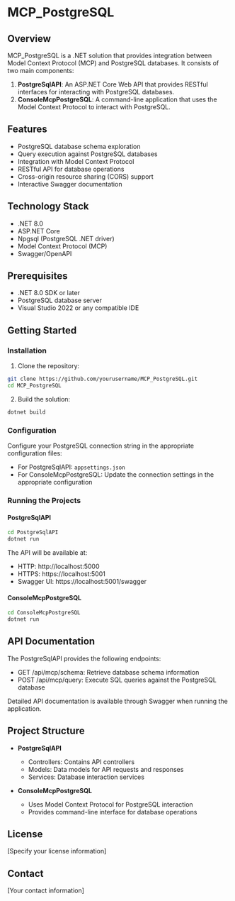 # MCP_PostgreSQL

## Overview
MCP_PostgreSQL is a .NET solution that provides integration between Model Context Protocol (MCP) and PostgreSQL databases. It consists of two main components:

1. **PostgreSqlAPI**: An ASP.NET Core Web API that provides RESTful interfaces for interacting with PostgreSQL databases.
2. **ConsoleMcpPostgreSQL**: A command-line application that uses the Model Context Protocol to interact with PostgreSQL.

## Features
- PostgreSQL database schema exploration
- Query execution against PostgreSQL databases
- Integration with Model Context Protocol
- RESTful API for database operations
- Cross-origin resource sharing (CORS) support
- Interactive Swagger documentation

## Technology Stack
- .NET 8.0
- ASP.NET Core
- Npgsql (PostgreSQL .NET driver)
- Model Context Protocol (MCP)
- Swagger/OpenAPI

## Prerequisites
- .NET 8.0 SDK or later
- PostgreSQL database server
- Visual Studio 2022 or any compatible IDE

## Getting Started

### Installation
1. Clone the repository:
```bash
git clone https://github.com/yourusername/MCP_PostgreSQL.git
cd MCP_PostgreSQL
```

2. Build the solution:
```bash
dotnet build
```

### Configuration
Configure your PostgreSQL connection string in the appropriate configuration files:
- For PostgreSqlAPI: `appsettings.json`
- For ConsoleMcpPostgreSQL: Update the connection settings in the appropriate configuration

### Running the Projects

#### PostgreSqlAPI
```bash
cd PostgreSqlAPI
dotnet run
```

The API will be available at:
- HTTP: http://localhost:5000
- HTTPS: https://localhost:5001
- Swagger UI: https://localhost:5001/swagger

#### ConsoleMcpPostgreSQL
```bash
cd ConsoleMcpPostgreSQL
dotnet run
```

## API Documentation
The PostgreSqlAPI provides the following endpoints:
- GET /api/mcp/schema: Retrieve database schema information
- POST /api/mcp/query: Execute SQL queries against the PostgreSQL database

Detailed API documentation is available through Swagger when running the application.

## Project Structure
- **PostgreSqlAPI**
  - Controllers: Contains API controllers
  - Models: Data models for API requests and responses
  - Services: Database interaction services
  
- **ConsoleMcpPostgreSQL**
  - Uses Model Context Protocol for PostgreSQL interaction
  - Provides command-line interface for database operations

## License
[Specify your license information]

## Contact
[Your contact information]
